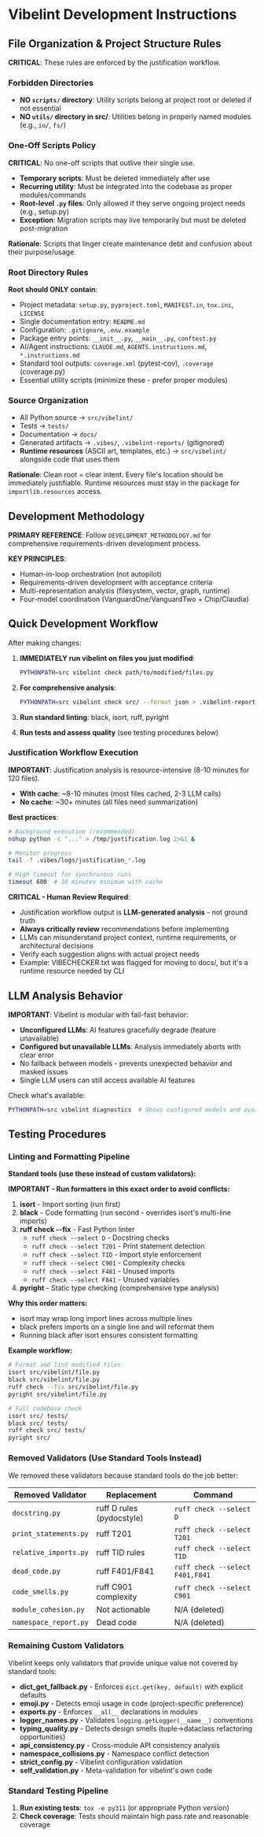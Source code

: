 # Vibelint Development Instructions

## File Organization & Project Structure Rules

**CRITICAL**: These rules are enforced by the justification workflow.

### Forbidden Directories
- **NO `scripts/` directory**: Utility scripts belong at project root or deleted if not essential
- **NO `utils/` directory in src/**: Utilities belong in properly named modules (e.g., `io/`, `fs/`)

### One-Off Scripts Policy
**CRITICAL**: No one-off scripts that outlive their single use.

- **Temporary scripts**: Must be deleted immediately after use
- **Recurring utility**: Must be integrated into the codebase as proper modules/commands
- **Root-level `.py` files**: Only allowed if they serve ongoing project needs (e.g., setup.py)
- **Exception**: Migration scripts may live temporarily but must be deleted post-migration

**Rationale**: Scripts that linger create maintenance debt and confusion about their purpose/usage.

### Root Directory Rules
**Root should ONLY contain**:
- Project metadata: `setup.py`, `pyproject.toml`, `MANIFEST.in`, `tox.ini`, `LICENSE`
- Single documentation entry: `README.md`
- Configuration: `.gitignore`, `.env.example`
- Package entry points: `__init__.py`, `__main__.py`, `conftest.py`
- AI/Agent instructions: `CLAUDE.md`, `AGENTS.instructions.md`, `*.instructions.md`
- Standard tool outputs: `coverage.xml` (pytest-cov), `.coverage` (coverage.py)
- Essential utility scripts (minimize these - prefer proper modules)

### Source Organization
- All Python source → `src/vibelint/`
- Tests → `tests/`
- Documentation → `docs/`
- Generated artifacts → `.vibes/`, `.vibelint-reports/` (gitignored)
- **Runtime resources** (ASCII art, templates, etc.) → `src/vibelint/` alongside code that uses them

**Rationale**: Clean root = clear intent. Every file's location should be immediately justifiable. Runtime resources must stay in the package for `importlib.resources` access.

## Development Methodology

**PRIMARY REFERENCE**: Follow `DEVELOPMENT_METHODOLOGY.md` for comprehensive requirements-driven development process.

**KEY PRINCIPLES**:
- Human-in-loop orchestration (not autopilot)
- Requirements-driven development with acceptance criteria
- Multi-representation analysis (filesystem, vector, graph, runtime)
- Four-model coordination (VanguardOne/VanguardTwo + Chip/Claudia)

## Quick Development Workflow

After making changes:
1. **IMMEDIATELY run vibelint on files you just modified**:
   ```bash
   PYTHONPATH=src vibelint check path/to/modified/files.py
   ```

2. **For comprehensive analysis**:
   ```bash
   PYTHONPATH=src vibelint check src/ --format json > .vibelint-reports/$(date +%Y-%m-%d-%H%M%S)-analysis.json
   ```

3. **Run standard linting**: black, isort, ruff, pyright

4. **Run tests and assess quality** (see testing procedures below)

### Justification Workflow Execution

**IMPORTANT**: Justification analysis is resource-intensive (8-10 minutes for 120 files).

- **With cache**: ~8-10 minutes (most files cached, 2-3 LLM calls)
- **No cache**: ~30+ minutes (all files need summarization)

**Best practices**:
```bash
# Background execution (recommended)
nohup python -c "..." > /tmp/justification.log 2>&1 &

# Monitor progress
tail -f .vibes/logs/justification_*.log

# High timeout for synchronous runs
timeout 600  # 10 minutes minimum with cache
```

**CRITICAL - Human Review Required**:
- Justification workflow output is **LLM-generated analysis** - not ground truth
- **Always critically review** recommendations before implementing
- LLMs can misunderstand project context, runtime requirements, or architectural decisions
- Verify each suggestion aligns with actual project needs
- Example: VIBECHECKER.txt was flagged for moving to docs/, but it's a runtime resource needed by CLI

## LLM Analysis Behavior

**IMPORTANT**: Vibelint is modular with fail-fast behavior:
- **Unconfigured LLMs**: AI features gracefully degrade (feature unavailable)
- **Configured but unavailable LLMs**: Analysis immediately aborts with clear error
- No fallback between models - prevents unexpected behavior and masked issues
- Single LLM users can still access available AI features

Check what's available:
```bash
PYTHONPATH=src vibelint diagnostics  # Shows configured models and available features
```

## Testing Procedures

### Linting and Formatting Pipeline

**Standard tools (use these instead of custom validators):**

**IMPORTANT - Run formatters in this exact order to avoid conflicts:**

1. **isort** - Import sorting (run first)
2. **black** - Code formatting (run second - overrides isort's multi-line imports)
3. **ruff check --fix** - Fast Python linter
   - `ruff check --select D` - Docstring checks
   - `ruff check --select T201` - Print statement detection
   - `ruff check --select TID` - Import style enforcement
   - `ruff check --select C901` - Complexity checks
   - `ruff check --select F401` - Unused imports
   - `ruff check --select F841` - Unused variables
4. **pyright** - Static type checking (comprehensive type analysis)

**Why this order matters:**
- isort may wrap long import lines across multiple lines
- black prefers imports on a single line and will reformat them
- Running black after isort ensures consistent formatting

**Example workflow:**
```bash
# Format and lint modified files
isort src/vibelint/file.py
black src/vibelint/file.py
ruff check --fix src/vibelint/file.py
pyright src/vibelint/file.py

# Full codebase check
isort src/ tests/
black src/ tests/
ruff check src/ tests/
pyright src/
```

### Removed Validators (Use Standard Tools Instead)

We removed these validators because standard tools do the job better:

| Removed Validator | Replacement | Command |
|------------------|-------------|---------|
| `docstring.py` | ruff D rules (pydocstyle) | `ruff check --select D` |
| `print_statements.py` | ruff T201 | `ruff check --select T201` |
| `relative_imports.py` | ruff TID rules | `ruff check --select TID` |
| `dead_code.py` | ruff F401/F841 | `ruff check --select F401,F841` |
| `code_smells.py` | ruff C901 complexity | `ruff check --select C901` |
| `module_cohesion.py` | Not actionable | N/A (deleted) |
| `namespace_report.py` | Dead code | N/A (deleted) |

### Remaining Custom Validators

Vibelint keeps only validators that provide unique value not covered by standard tools:

- **dict_get_fallback.py** - Enforces `dict.get(key, default)` with explicit defaults
- **emoji.py** - Detects emoji usage in code (project-specific preference)
- **exports.py** - Enforces `__all__` declarations in modules
- **logger_names.py** - Validates `logging.getLogger(__name__)` conventions
- **typing_quality.py** - Detects design smells (tuple→dataclass refactoring opportunities)
- **api_consistency.py** - Cross-module API consistency analysis
- **namespace_collisions.py** - Namespace conflict detection
- **strict_config.py** - Vibelint configuration validation
- **self_validation.py** - Meta-validation for vibelint's own code

### Standard Testing Pipeline
1. **Run existing tests**: `tox -e py311` (or appropriate Python version)
2. **Check coverage**: Tests should maintain high pass rate and reasonable coverage